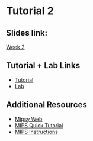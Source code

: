 # Tutorial 2

## Slides link:
[Week 2]()

## Tutorial + Lab Links
- [Tutorial]()
- [Lab]()

## Additional Resources
- [Mipsy Web](https://cs1521.web.cse.unsw.edu.au/mipsy/)
- [MIPS Quick Tutorial](https://cgi.cse.unsw.edu.au/~cs1521/22T3/resources/mips-tute.html)
- [MIPS Instructions](https://cgi.cse.unsw.edu.au/~cs1521/22T3/resources/mips-guide.html)
